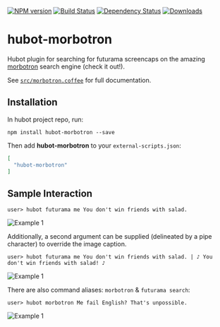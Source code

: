 [![NPM version](http://img.shields.io/npm/v/hubot-morbotron.svg?style=flat)](https://www.npmjs.org/package/hubot-morbotron)
[![Build Status](http://img.shields.io/travis/okize/hubot-morbotron.svg?style=flat)](https://travis-ci.org/okize/hubot-morbotron)
[![Dependency Status](http://img.shields.io/david/okize/hubot-morbotron.svg?style=flat)](https://david-dm.org/okize/hubot-morbotron)
[![Downloads](http://img.shields.io/npm/dm/hubot-morbotron.svg?style=flat)](https://www.npmjs.org/package/hubot-morbotron)

# hubot-morbotron

Hubot plugin for searching for futurama screencaps on the amazing [morbotron](https://morbotron.com/) search engine (check it out!).

See [`src/morbotron.coffee`](src/morbotron.coffee) for full documentation.

## Installation

In hubot project repo, run:

`npm install hubot-morbotron --save`

Then add **hubot-morbotron** to your `external-scripts.json`:

```json
[
  "hubot-morbotron"
]
```

## Sample Interaction

```
user> hubot futurama me You don't win friends with salad.
```

![Example 1](https://raw.github.com/okize/hubot-morbotron/gh-pages/example1.jpg)

Additionally, a second argument can be supplied (delineated by a pipe character) to override the image caption.

```
user> hubot futurama me You don't win friends with salad. | ♪ You don't win friends with salad! ♪
```

![Example 1](https://raw.github.com/okize/hubot-morbotron/gh-pages/example2.jpg)

There are also command aliases: `morbotron` & `futurama search`:

```
user> hubot morbotron Me fail English? That's unpossible.
```

![Example 1](https://raw.github.com/okize/hubot-morbotron/gh-pages/example3.jpg)
